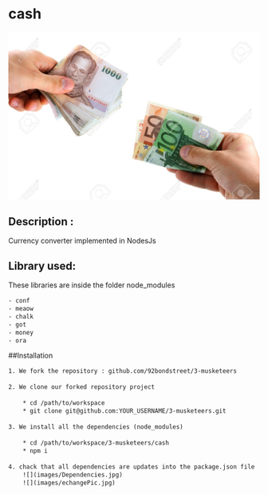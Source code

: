 # cash
![](images/echangePic.jpg)

## Description :
Currency converter implemented in NodesJs

## Library used:
These libraries are inside the folder node_modules

	- conf
	- meaow
	- chalk
	- got
	- money
	- ora

##Installation

	1. We fork the repository : github.com/92bondstreet/3-musketeers

	2. We clone our forked repository project

		* cd /path/to/workspace
		* git clone git@github.com:YOUR_USERNAME/3-musketeers.git
	
	3. We install all the dependencies (node_modules)

		* cd /path/to/workspace/3-musketeers/cash
		* npm i
	
	4. chack that all dependencies are updates into the package.json file
		![](images/Dependencies.jpg)
		![](images/echangePic.jpg)


 